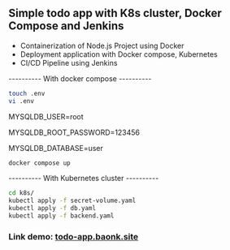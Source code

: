 ## Simple todo app with K8s cluster, Docker Compose and Jenkins
- Containerization of Node.js Project using Docker
- Deployment application with Docker compose, Kubernetes
- CI/CD Pipeline using Jenkins

---------- With docker compose ----------
```bash
touch .env
vi .env 
```
MYSQLDB_USER=root

MYSQLDB_ROOT_PASSWORD=123456

MYSQLDB_DATABASE=user
```bash
docker compose up
```

<!-- ---------- With Swarn cluster -----------
```bash
cd docker/
```
```bash
echo 'mypassword' | docker secret create todo-app-MYSQL_PASSWORD -
docker stack deploy --compose-file swarm-deploy.yml
``` -->

---------- With Kubernetes cluster ----------
```bash
cd k8s/
kubectl apply -f secret-volume.yaml
kubectl apply -f db.yaml
kubectl apply -f backend.yaml
```
<!-- ### How I deploy it
* <a href="https://github.com/bao-nguyen-khac/devops-setup.git" target="_blank">Reference</a> -->

### Link demo: <a href="https://todo-app.baonk.site" target="_blank">todo-app.baonk.site</a>
